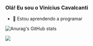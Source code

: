 ### Olá! Eu sou o Vinícius Cavalcanti
- 🌱 Estou aprendendo a programar



![Anurag's GitHub stats](https://github-readme-stats.vercel.app/api?username=vinifcavalcanti&show_icons=true&theme=tokyonight)


<div>
  <a href="https://instagram.com/vini_cavalcantii" target="_blank"><img src="https://img.shields.io/badge/-Instagram-%23E4405F?style=for-the-badge&logo=instagram&logoColor=white" target="_blank"></a>
</div>


